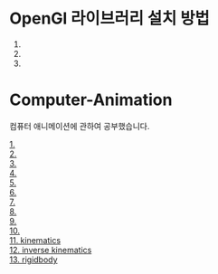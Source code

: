 # OpenGl 라이브러리 설치 방법
1.  
2.  
3.  
# Computer-Animation
컴퓨터 애니메이션에 관하여 공부했습니다.

[1. ](www.naver.com)  
[2. ](www.naver.com)  
[3. ](www.naver.com)  
[4. ](www.naver.com)  
[5. ](www.naver.com)  
[6. ](www.naver.com)  
[7. ](www.naver.com)  
[8. ](www.naver.com)  
[9. ](www.naver.com)  
[10. ](www.naver.com)  
[11. kinematics](www.naver.com)  
[12. inverse kinematics](www.naver.com)  
[13. rigidbody ](www.naver.com)  
